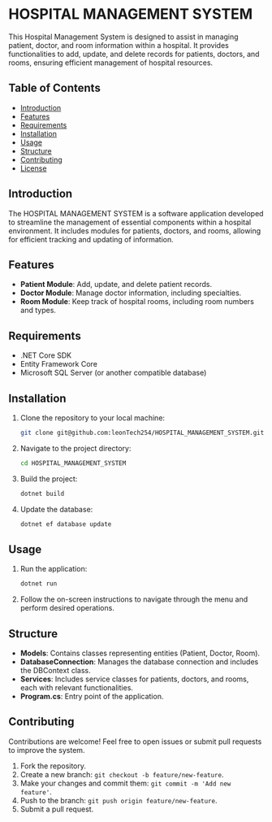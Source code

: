 # HOSPITAL MANAGEMENT SYSTEM



This Hospital Management System is designed to assist in managing patient, doctor, and room information within a hospital. It provides functionalities to add, update, and delete records for patients, doctors, and rooms, ensuring efficient management of hospital resources.

## Table of Contents

- [Introduction](#introduction)
- [Features](#features)
- [Requirements](#requirements)
- [Installation](#installation)
- [Usage](#usage)
- [Structure](#structure)
- [Contributing](#contributing)
- [License](#license)

## Introduction

The HOSPITAL MANAGEMENT SYSTEM is a software application developed to streamline the management of essential components within a hospital environment. It includes modules for patients, doctors, and rooms, allowing for efficient tracking and updating of information.

## Features

- **Patient Module**: Add, update, and delete patient records.
- **Doctor Module**: Manage doctor information, including specialties.
- **Room Module**: Keep track of hospital rooms, including room numbers and types.

## Requirements

- .NET Core SDK
- Entity Framework Core
- Microsoft SQL Server (or another compatible database)

## Installation

1. Clone the repository to your local machine:

   ```bash
   git clone git@github.com:leonTech254/HOSPITAL_MANAGEMENT_SYSTEM.git
   ```

2. Navigate to the project directory:

   ```bash
   cd HOSPITAL_MANAGEMENT_SYSTEM
   ```

3. Build the project:

   ```bash
   dotnet build
   ```

4. Update the database:

   ```bash
   dotnet ef database update
   ```

## Usage

1. Run the application:

   ```bash
   dotnet run
   ```

2. Follow the on-screen instructions to navigate through the menu and perform desired operations.

## Structure

- **Models**: Contains classes representing entities (Patient, Doctor, Room).
- **DatabaseConnection**: Manages the database connection and includes the DBContext class.
- **Services**: Includes service classes for patients, doctors, and rooms, each with relevant functionalities.
- **Program.cs**: Entry point of the application.

## Contributing

Contributions are welcome! Feel free to open issues or submit pull requests to improve the system.

1. Fork the repository.
2. Create a new branch: `git checkout -b feature/new-feature`.
3. Make your changes and commit them: `git commit -m 'Add new feature'`.
4. Push to the branch: `git push origin feature/new-feature`.
5. Submit a pull request.
